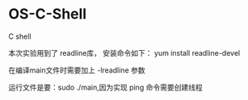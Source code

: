 # OS-C-Shell
C shell

本次实验用到了 readline库， 安装命令如下： yum install readline-devel

在编译main文件时需要加上 -lreadline 参数

运行文件是要：sudo ./main,因为实现 ping 命令需要创建线程
